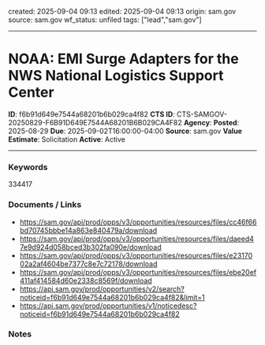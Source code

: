 created: 2025-09-04 09:13
edited: 2025-09-04 09:13
origin: sam.gov
source: sam.gov
wf_status: unfiled
tags: ["lead","sam.gov"]

---

# NOAA: EMI Surge Adapters for the NWS National Logistics Support Center

**ID**: f6b91d649e7544a68201b6b029ca4f82
**CTS ID**: CTS-SAMGOV-20250829-F6B91D649E7544A68201B6B029CA4F82
**Agency**: 
**Posted**: 2025-08-29
**Due**: 2025-09-02T16:00:00-04:00
**Source**: sam.gov
**Value Estimate**: Solicitation
**Active**: Active

---

### Keywords
334417

### Documents / Links
- <https://sam.gov/api/prod/opps/v3/opportunities/resources/files/cc46f66bd70745bbbe14a863e840479a/download>
- <https://sam.gov/api/prod/opps/v3/opportunities/resources/files/daeed47e9d924d058bced3b302fa090e/download>
- <https://sam.gov/api/prod/opps/v3/opportunities/resources/files/e2317002a2af4604be7377c8e7c72178/download>
- <https://sam.gov/api/prod/opps/v3/opportunities/resources/files/ebe20ef411af414584d60e2338c8569f/download>
- <https://api.sam.gov/prod/opportunities/v2/search?noticeid=f6b91d649e7544a68201b6b029ca4f82&limit=1>
- <https://api.sam.gov/prod/opportunities/v1/noticedesc?noticeid=f6b91d649e7544a68201b6b029ca4f82>

### Notes

